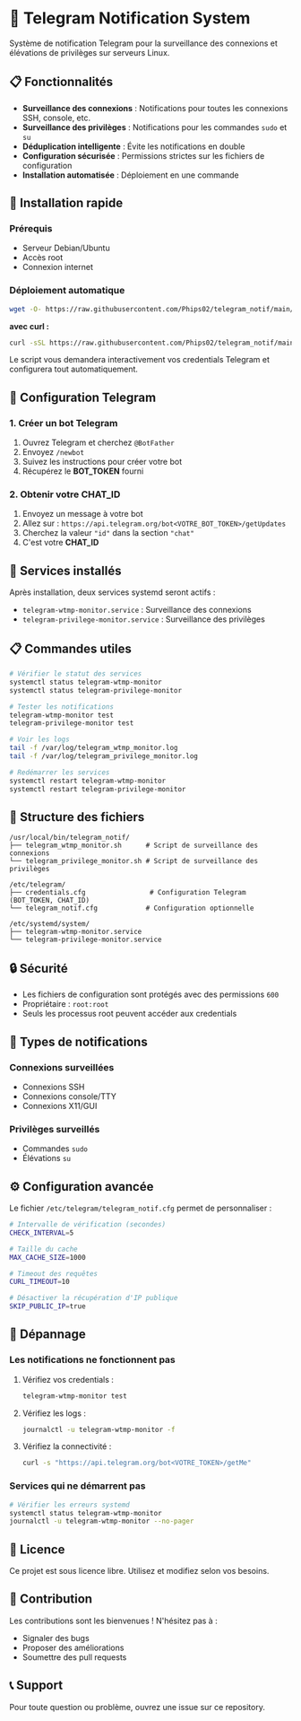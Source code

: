 # 🔔 Telegram Notification System

Système de notification Telegram pour la surveillance des connexions et élévations de privilèges sur serveurs Linux.

## 📋 Fonctionnalités

- **Surveillance des connexions** : Notifications pour toutes les connexions SSH, console, etc.
- **Surveillance des privilèges** : Notifications pour les commandes `sudo` et `su`
- **Déduplication intelligente** : Évite les notifications en double
- **Configuration sécurisée** : Permissions strictes sur les fichiers de configuration
- **Installation automatisée** : Déploiement en une commande

## 🚀 Installation rapide

### Prérequis

- Serveur Debian/Ubuntu
- Accès root
- Connexion internet

### Déploiement automatique

```bash
wget -O- https://raw.githubusercontent.com/Phips02/telegram_notif/main/deploy_telegram_notif.sh | bash
```

**avec curl :**
```bash
curl -sSL https://raw.githubusercontent.com/Phips02/telegram_notif/main/deploy_telegram_notif.sh | bash
```

Le script vous demandera interactivement vos credentials Telegram et configurera tout automatiquement.

## 🤖 Configuration Telegram

### 1. Créer un bot Telegram

1. Ouvrez Telegram et cherchez `@BotFather`
2. Envoyez `/newbot` 
3. Suivez les instructions pour créer votre bot
4. Récupérez le **BOT_TOKEN** fourni

### 2. Obtenir votre CHAT_ID

1. Envoyez un message à votre bot
2. Allez sur : `https://api.telegram.org/bot<VOTRE_BOT_TOKEN>/getUpdates`
3. Cherchez la valeur `"id"` dans la section `"chat"`
4. C'est votre **CHAT_ID**

## 🔧 Services installés

Après installation, deux services systemd seront actifs :

- `telegram-wtmp-monitor.service` : Surveillance des connexions
- `telegram-privilege-monitor.service` : Surveillance des privilèges

## 📋 Commandes utiles

```bash
# Vérifier le statut des services
systemctl status telegram-wtmp-monitor
systemctl status telegram-privilege-monitor

# Tester les notifications
telegram-wtmp-monitor test
telegram-privilege-monitor test

# Voir les logs
tail -f /var/log/telegram_wtmp_monitor.log
tail -f /var/log/telegram_privilege_monitor.log

# Redémarrer les services
systemctl restart telegram-wtmp-monitor
systemctl restart telegram-privilege-monitor
```

## 📁 Structure des fichiers

```
/usr/local/bin/telegram_notif/
├── telegram_wtmp_monitor.sh      # Script de surveillance des connexions
└── telegram_privilege_monitor.sh # Script de surveillance des privilèges

/etc/telegram/
├── credentials.cfg                # Configuration Telegram (BOT_TOKEN, CHAT_ID)
└── telegram_notif.cfg            # Configuration optionnelle

/etc/systemd/system/
├── telegram-wtmp-monitor.service
└── telegram-privilege-monitor.service
```

## 🔒 Sécurité

- Les fichiers de configuration sont protégés avec des permissions `600`
- Propriétaire : `root:root`
- Seuls les processus root peuvent accéder aux credentials

## 📱 Types de notifications

### Connexions surveillées
- Connexions SSH
- Connexions console/TTY
- Connexions X11/GUI

### Privilèges surveillés
- Commandes `sudo`
- Élévations `su`

## ⚙️ Configuration avancée

Le fichier `/etc/telegram/telegram_notif.cfg` permet de personnaliser :

```bash
# Intervalle de vérification (secondes)
CHECK_INTERVAL=5

# Taille du cache
MAX_CACHE_SIZE=1000

# Timeout des requêtes
CURL_TIMEOUT=10

# Désactiver la récupération d'IP publique
SKIP_PUBLIC_IP=true
```

## 🐛 Dépannage

### Les notifications ne fonctionnent pas

1. Vérifiez vos credentials :
   ```bash
   telegram-wtmp-monitor test
   ```

2. Vérifiez les logs :
   ```bash
   journalctl -u telegram-wtmp-monitor -f
   ```

3. Vérifiez la connectivité :
   ```bash
   curl -s "https://api.telegram.org/bot<VOTRE_TOKEN>/getMe"
   ```

### Services qui ne démarrent pas

```bash
# Vérifier les erreurs systemd
systemctl status telegram-wtmp-monitor
journalctl -u telegram-wtmp-monitor --no-pager
```

## 📄 Licence

Ce projet est sous licence libre. Utilisez et modifiez selon vos besoins.

## 🤝 Contribution

Les contributions sont les bienvenues ! N'hésitez pas à :
- Signaler des bugs
- Proposer des améliorations
- Soumettre des pull requests

## 📞 Support

Pour toute question ou problème, ouvrez une issue sur ce repository.